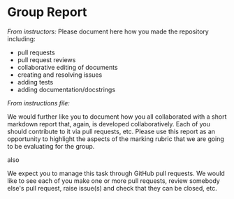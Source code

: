 # Group Report

*From instructors:* Please document here how you made the repository including:

- pull requests
- pull request reviews
- collaborative editing of documents
- creating and resolving issues
- adding tests
- adding documentation/docstrings

*From instructions file:*

We would further like you to document how you all collaborated with a short markdown report 
that, again, is developed collaboratively. Each of you should contribute to it via pull requests, etc.
Please use this report as an opportunity to highlight the aspects of the marking rubric that we
are going to be evaluating for the group.

also 

We expect you to manage this task through GitHub pull requests. We would like to see each of
you make one or more pull requests, review somebody else's pull request, raise issue(s) and 
check that they can be closed, etc.